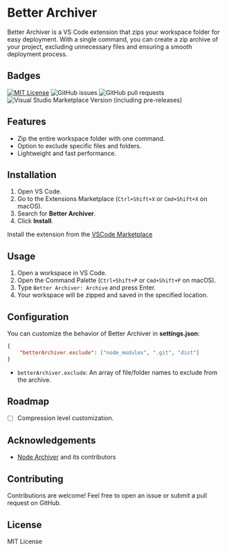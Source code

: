 # Better Archiver

Better Archiver is a VS Code extension that zips your workspace folder for easy deployment. With a single command, you can create a zip archive of your project, excluding unnecessary files and ensuring a smooth deployment process.

## Badges

[![MIT License](https://img.shields.io/badge/License-MIT-green.svg)](https://choosealicense.com/licenses/mit/)
![GitHub issues](https://img.shields.io/github/issues/plsankar/vscode-better-archiver)
![GitHub pull requests](https://img.shields.io/github/issues-pr/plsankar/vscode-better-archiver)
![Visual Studio Marketplace Version (including pre-releases)](https://img.shields.io/visual-studio-marketplace/v/Lakshmisankar.better-archiver)

## Features

-   Zip the entire workspace folder with one command.
-   Option to exclude specific files and folders.
-   Lightweight and fast performance.

## Installation

1. Open VS Code.
2. Go to the Extensions Marketplace (`Ctrl+Shift+X` or `Cmd+Shift+X` on macOS).
3. Search for **Better Archiver**.
4. Click **Install**.

Install the extension from the [VSCode Marketplace](https://marketplace.visualstudio.com/items?itemName=Lakshmisankar.better-archiver)

## Usage

1. Open a workspace in VS Code.
2. Open the Command Palette (`Ctrl+Shift+P` or `Cmd+Shift+P` on macOS).
3. Type `Better Archiver: Archive` and press Enter.
4. Your workspace will be zipped and saved in the specified location.

## Configuration

You can customize the behavior of Better Archiver in **settings.json**:

```json
{
    "betterArchiver.exclude": ["node_modules", ".git", "dist"]
}
```

-   `betterArchiver.exclude`: An array of file/folder names to exclude from the archive.

## Roadmap

-   [ ] Compression level customization.

## Acknowledgements

-   [Node Archiver](https://github.com/archiverjs/node-archiver) and its contributors

## Contributing

Contributions are welcome! Feel free to open an issue or submit a pull request on GitHub.

## License

MIT License
